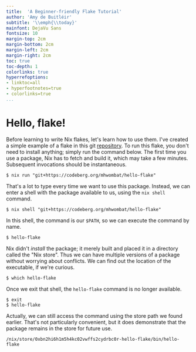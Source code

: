 ```yaml
---
title:  'A Beginner-friendly Flake Tutorial'
author: 'Amy de Buitléir'
subtitle: '\\emph{\\today}'
mainfont: DejaVu Sans
fontsize: 10
margin-top: 2cm
margin-bottom: 2cm
margin-left: 2cm
margin-right: 2cm
toc: true
toc-depth: 1
colorlinks: true
hyperrefoptions:
- linktoc=all
- hyperfootnotes=true
- colorlinks=true
...
```


# Hello, flake!

Before learning to write Nix flakes,
let's learn how to use them.
I've created a simple example of a flake in this git [repository](https://codeberg.org/mhwombat/hello-flake).
To run this flake, you don't need to install anything;
simply run the command below.
The first time you use a package, Nix has to fetch and build it, which may take a few minutes.
Subsequent invocations should be instantaneous.

~~~
$ nix run "git+https://codeberg.org/mhwombat/hello-flake"
~~~

That's a lot to type every time we want to use this package.
Instead, we can enter a shell with the package available to us, using the `nix shell` command.

~~~
$ nix shell "git+https://codeberg.org/mhwombat/hello-flake"
~~~

In this shell, the command is our `$PATH`, so we can execute the command by name.

~~~
$ hello-flake
~~~

Nix didn't *install* the package; it merely built and placed it in a directory called the "Nix store".
Thus we can have multiple versions of a package without worrying about conflicts.
We can find out the location of the executable, if we're curious.

~~~
$ which hello-flake
~~~

Once we exit that shell, the `hello-flake` command is no longer available.

~~~
$ exit
$ hello-flake
~~~

Actually, we can still access the command using the store path we found earlier.
That's not particularly convenient, but it does demonstrate that the package remains in the store for future use.

~~~
/nix/store/0xbn2hi6h1m5h4kc02vwffs2cydrbc0r-hello-flake/bin/hello-flake
~~~
